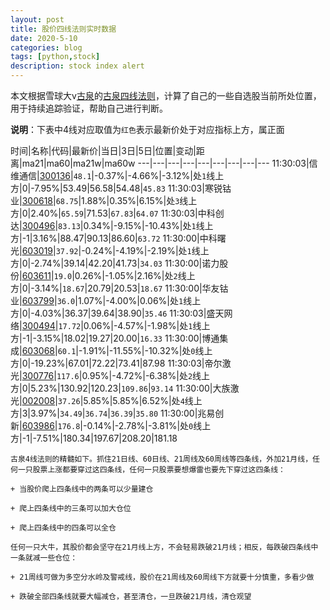 ```yaml
---
layout: post
title: 股价四线法则实时数据
date: 2020-5-10
categories: blog
tags: [python,stock]
description: stock index alert
---
```



本文根据雪球大v[古泉](https://xueqiu.com/u/7148646888)的[古泉四线法则](https://xueqiu.com/7148646888/130498192)，计算了自己的一些自选股当前所处位置，用于持续追踪验证，帮助自己进行判断。

**说明**：下表中4线对应取值为`红色`表示最新价处于对应指标上方，属正面

时间|名称|代码|最新价|当日|3日|5日|位置|变动|距离|ma21|ma60|ma21w|ma60w
---|---|---|---|---|---|---|---|---
11:30:03|信维通信|[300136](https://xueqiu.com/S/SZ300136)|`48.1`|-0.37%|-4.66%|-3.12%|处`1`线上方|0|-7.95%|53.49|56.58|54.48|`45.83`
11:30:03|寒锐钴业|[300618](https://xueqiu.com/S/SZ300618)|`68.75`|1.88%|0.35%|6.15%|处`3`线上方|0|2.40%|`65.59`|71.53|`67.83`|`64.07`
11:30:03|中科创达|[300496](https://xueqiu.com/S/SZ300496)|`83.13`|0.34%|-9.15%|-10.43%|处`1`线上方|-1|3.16%|88.47|90.13|86.60|`63.72`
11:30:00|中科曙光|[603019](https://xueqiu.com/S/SH603019)|`37.92`|-0.24%|-4.19%|-2.19%|处`1`线上方|0|-2.74%|39.14|42.20|41.73|`34.03`
11:30:00|诺力股份|[603611](https://xueqiu.com/S/SH603611)|`19.0`|0.26%|-1.05%|2.16%|处`2`线上方|0|-3.14%|`18.67`|20.79|20.53|`18.67`
11:30:00|华友钴业|[603799](https://xueqiu.com/S/SH603799)|`36.0`|1.07%|-4.00%|0.06%|处`1`线上方|0|-4.03%|36.37|39.64|38.90|`35.46`
11:30:03|盛天网络|[300494](https://xueqiu.com/S/SZ300494)|`17.72`|0.06%|-4.57%|-1.98%|处`1`线上方|-1|-3.15%|18.02|19.27|20.00|`16.33`
11:30:00|博通集成|[603068](https://xueqiu.com/S/SH603068)|`60.1`|-1.91%|-11.55%|-10.32%|处`0`线上方|0|-19.23%|67.01|72.22|73.41|87.98
11:30:03|帝尔激光|[300776](https://xueqiu.com/S/SZ300776)|`117.6`|0.95%|-4.72%|-6.38%|处`2`线上方|0|5.23%|130.92|120.23|`109.86`|`93.14`
11:30:00|大族激光|[002008](https://xueqiu.com/S/SZ002008)|`37.26`|5.85%|5.85%|6.52%|处`4`线上方|3|3.97%|`34.49`|`36.74`|`36.39`|`35.80`
11:30:00|兆易创新|[603986](https://xueqiu.com/S/SH603986)|`176.8`|-0.14%|-2.78%|-3.81%|处`0`线上方|-1|-7.51%|180.34|197.67|208.20|181.18

```
古泉4线法则的精髓如下。抓住21日线、60日线、21周线及60周线等四条线，外加21月线，任何一只股票上涨都要穿过这四条线，任何一只股票要想爆雷也要先下穿过这四条线：

+ 当股价爬上四条线中的两条可以少量建仓

+ 爬上四条线中的三条可以加大仓位

+ 爬上四条线中的四条可以全仓

任何一只大牛，其股价都会坚守在21月线上方，不会轻易跌破21月线；相反，每跌破四条线中一条就减一些仓位：

+ 21周线可做为多空分水岭及警戒线，股价在21周线及60周线下方就要十分慎重，多看少做

+ 跌破全部四条线就要大幅减仓，甚至清仓，一旦跌破21月线，清仓观望
```